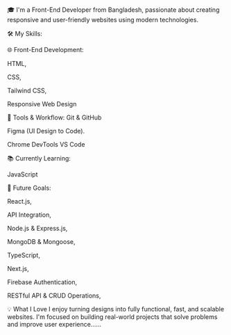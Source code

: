 🎓 I'm a Front-End Developer from Bangladesh, passionate about creating responsive and user-friendly websites using modern technologies.

🛠️ My Skills:

🌐 Front-End Development:

HTML,

CSS,

Tailwind CSS,

Responsive Web Design

🧩 Tools & Workflow:
Git & GitHub


Figma (UI Design to Code).


Chrome DevTools
VS Code

📚 Currently Learning: 

JavaScript

🎯 Future Goals:


React.js,

API Integration,

Node.js & Express.js,

MongoDB & Mongoose,

TypeScript,

Next.js,

Firebase Authentication,

RESTful API & CRUD Operations,



💡 What I Love
I enjoy turning designs into fully functional, fast, and scalable websites. I'm focused on building real-world projects that solve problems and improve user experience......



